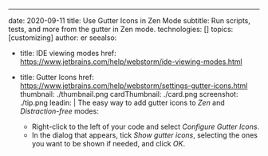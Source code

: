 ---
date: 2020-09-11
title: Use Gutter Icons in Zen Mode
subtitle: Run scripts, tests, and more from the gutter in Zen mode.
technologies: []
topics: [customizing]
author: er
seealso:
- title: IDE viewing modes
  href: https://www.jetbrains.com/help/webstorm/ide-viewing-modes.html
- title: Gutter Icons
  href: https://www.jetbrains.com/help/webstorm/settings-gutter-icons.html
thumbnail: ./thumbnail.png
cardThumbnail: ./card.png
screenshot: ./tip.png
leadin: |
  The easy way to add gutter icons to *Zen* and *Distraction-free* modes:
  
  - Right-click to the left of your code and select *Configure Gutter Icons*.
  - In the dialog that appears, tick *Show gutter icons*, selecting the ones you want to be shown if needed, and click *OK*.